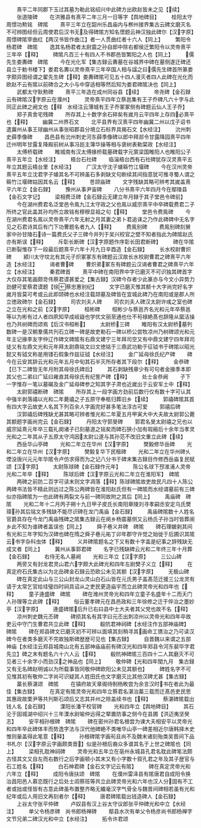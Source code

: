 <!-- { "loadSidebar": true } -->
　　熹平二年同郡下玉过其墓为勒此铭绍兴中此碑方出欧赵皆未之见【续】
　　张道陵碑
　　在洪雅县有熹平二年三月一日等字【舆地碑目】
　　桂阳太守周憬功勲铭　碑隂
　　熹平三年立在韶州乐昌庙内与栁州接界集古云碑文磨灭名不可辨图经但云周使君后汉书无及得碑隂方知名憬题云神汉独此碑尔【汉字原】周憬碑隂宰曲红【两汉书皆作曲江】者一人贯曲红者十六人【同上】
　　繁阳令杨君碑　碑隂
　　逸其名杨君者太尉震之孙自郎中除右都侯迁繁阳令以灵帝熹平三年卒【释】
　　碑隂凡百三十有四人不书郡邑皆繁阳之人也【同上】
　　儒先生娄夀碑　碑隂
　　今在光化军【集古録云夀墓在谷城界中碑在墓侧遂迁碑还县立于勅书楼下】娄君名夀以灵帝熹平三年卒国人相与諡之曰儒先生碑首所篆娄字颇异图经谓之翟先生碑【释】娄夀碑隂可见五十四人漫灭者四人此碑在光化而欧赵不云有隂以前碑合之大小与中穿适相等然后知为娄君碑隂决也【同上】
　　武都太守耿勲碑
　　熹平三年造在成州同谷县【续】
　　帝尧碑【金石録云有碑隂汉字原云在濮州】
　　灵帝熹平四年立蔡邕集有王子乔碑凡六十字与此同正此碑之阙文也【释　水经注云薄城有王子乔冢冢侧有碑题云仙人王子乔】
　　郑子真舍宅残碑
　　所存其上十数字余石碎矣有嵗月云平四年上存四必熹平也【释】
　　幽冀二州界石文
　　北平县界有汉熹平四年幽冀二州以戊子诏书遣冀州从事王球幽州从事张昭郡县分境立石标界具揭石文【水经注】
　　沇州刺史薛季像碑
　　昌邑县有沇州刺史河东薛季像碑以郎中拜郯令甘露降园熹平四年迁州明年甘露复降殿前树从事冯廵主簿华操等相与褒树表勒棠政【水经注】
　　太傅桥载碑
　　睢城南有汉太傅掾桥载墓碑载字元賔梁国睢阳人也睢阳公子熹平五年立【水经注】
　　梧台石社碑
　　临淄梧台西有石社碑犹存汉灵熹平五年立其题云梧台里【水经注】
　　广汉太守沈子璩緜竹江堰碑
　　今在汉州灵帝熹平五年立沈君字子璩其名不可辨虽石多剥缺文句断续其间指意犹可推寻蜀人谓之緜竹江堰碑姑因其名云【释】
　　苍颉庙碑
　　文字残缺其略可辨考其嵗盖熹平六年立【金石録】
　　豫州从事尹宙碑
　　八分书熹平六年四月今在鄢陵县【金石文字记】
　　梁相费泛碑【金石録云无建立年月録于其子堂邑令碑前】
　　今在湖州费君名泛堂邑令鳯九江太守政之父也鳯以威宗熹平中卒碑载费君二子所终之官此盖其孙均所立故铭有穆穆显祖之句【释】
　　堂邑令费鳯碑
　　今在湖州费君名鳯以灵帝熹平六年无射之月其妻之弟卜君追诔之乃作此碑碑中无名字见之石君诗其后有门下功曹题名者九人【释】
　　费鳯别碑
　　费鳯别碑刻舅家中孙甘陵石诗一篇费氏父子三碑今并列于吴兴校官之壁不知者指此为碑隂赵氏亦有斯误【释】
　　斥彰长断碑【汉字原题作序彰长田君断碑】
　　碑在华隂已断裂惟存下一段最后题熹平六年十月九日辛酉造【金石録】
　　长水校尉曹炽碑
　　颍川太守坟北有其元子炽冢冢东有碑题云汉故长水校尉曹君之碑熹平六年造【水经注】
　　谒者曹碑
　　曹炽弟冢东有碑题云汉谒者曹君之碑熹平六年立【水经注】
　　秦君碑首
　　熹平中碑在南阳界中字已磨灭不可识独其碑首字大仅存其笔画颇竒伟蔡君谟甚爱之【集古録】汉碑今存者少此篆亦与今文小异势力劲健可爱蔡君谟题【徐蔡忠惠别纪】
　　文字已磨灭惟其额十大字尚完好名字嵗月皆莫可考或云此即颉碑也水经注载颉墓及碑皆在宜城此碑乃在南阳或是郡人所立徳政碑尔【金石録】
　　司农刘夫人碑
　　司农刘夫人碑汉太尉许彧之室也碑之立在光和之前【汉字原】
　　桓彬碑
　　桓彬少与蔡邕齐名光和元年卒蔡邕等以为彬有过人者四夙知早成岐嶷也学优文丽至通也仕不茍禄絶髙也辞隆从窳洁操也乃共树碑而颂焉【后汉书桓彬】
　　太尉桥三碑
　　睢阳有汉太尉桥墓列数碑一是汉朝羣儒共刋石立碑一碑是故吏勒石一碑以桥公尝牧凉州乃树碑颂光和元年主记掾李友字仲辽作碑文碑隂有右鼎文建宁三年拜司空又有中鼎文建宁四年拜司徒又有左鼎文光和元年拜太尉鼎铭文曰文徳铭于三鼎武功勒于征钺书于碑隂以昭光懿又有钺文称是用镂石假象作兹征钺【水经注】
　　金广延母徐氏纪产碑
　　碑今在云安其辞云光和元年五月中旬其石半灭所存者其下段尔【释】
　　金恭碑【已下二碑皆无年月附其母徐氏碑后】
　　其石剥缺残章少有可句者金掾季本即其父也二弟曰广延曰雍直其母徐氏有纪訾产碑【释】
　　处士金恭阙
　　子下一字惟存一笔以墓碣及金广延母碑参之知其字子肃也近嵗出于云安军土中【释】
　　太尉郭禧断碑　碑隂
　　所存其上一段字画方劲前后数行仅有数十字可认其中强半剥落禧以光和二年薨禧之子五原守奉柩归葬旧乡【续】
　　郭禧碑隂其首有四大字云故吏人名其下列百余人字画完好甚多笔法淳古可爱
　　郭禧后碑
　　汉郭禧后碑残缺尤甚其略可辨者惟光和二年夏五月甲寅大中大夫故太尉郭公薨其额题字画尚完云【金石録】
　　丹阳太守郭旻碑
　　郭君名旻太尉禧之兄也以威宗延熹元年卒三载礼阕诸子已刻墓道之铭矣而碑石狭小加有瑕瘢后十余年当孝灵光和之二年其从子五原太守鸿因太尉公遂与其孙范不改旧文重立此碑【续】
　　西岳华山亭碑
　　光和二年立在华州【汉字原】
　　樊毅修华岳碑
　　光和二年立在华州【汉字原】
　　樊毅复华下民租碑
　　光和二年立在华州碑乆堙没唐兴元元年华隂令卢仿求得而为之记八分书于碑末集古録目作修西岳庙复民赋颂【汉字原】
　　太尉陈球碑【金石録作元年】
　　陈公名球下邳淮浦人灵帝光和二年卒【释】
　　陈球后碑【汉字原云光和二年立在淮阳军】　碑隂
　　两碑之前防二百字可读末则文字凋落【释】陈球碑隂故吏故民凡四十人陈公两碑书法皆不精此则远过之陈公两碑皆在淮阳赵氏但有一碑隂而水经谓墓前有三碑似亦指碑隂为一也此碑有两裂文与前一碑同故附之其后【同上】
　　禹庙碑　碑隂
　　光和二年十二月丙子朔十九日甲子皮氏长南阳章陵刘寻孝嗣丞安定乌氏樊璋孙其后铭文多残缺不能尽识碑在龙门禹庙【金石録】
　　禹庙碑隂数十人姓名官爵具存在今龙门禹庙残碑之隂集古録云在阌乡杨震墓侧又云杨氏子孙当时皆葬阌乡此不知为谁碑者盖误也【同上】
　　舜子巷义井碑　碑隂
　　碑石理皴剥其间有光和三年字知为汉碑也碑在隋之舜子巷元祐丁卯年郡守许觉之始徙于后圃识其隂云书字杂科虫体【释】
　　义井碑隂题名之下又有数十字盖是纪事之辞残缺无成文者【同上】
　　冀州从事郭君碑
　　名字已残缺碑云光和二年终三年十月葬【金石録】
　　右侍无名人墓阙
　　光和三年立【汉字原】
　　三公山碑
　　两旁又有封龙君灵山君六字颇大此碑光和四年左尉樊子义立【释】
　　在真定府石氏集古以为北岳碑金石録云恐欧公未见其额【汉字原】
　　无极山碑
　　碑在真定此山与三公山封龙山灵山白石山皆在元氏男子盖髙范迁援三公龙灵有请于太常乞官给珪璧四时祠具诏从之吏民更造庙宇而立此碑灵帝光和四年也【释】
　　童子逄盛碑　碑隂
　　碑在潍州灵帝光和四年立童子名盛年十二而夭门人孙理等立此碑【释】
　　俗云董孝碑元在昌邑政和三年徐修之迁于倅治之墨妙亭【汉字原】
　　逄盛碑隂后升已右曰县中士大夫者其父党也故不名【释】
　　凉州刺史魏元丕碑
　　碑损其名有其字曰元丕出刺凉州以灵帝光和四年卒故吏云中守门生曹君共立此碑【释】
　　殽阬君神祠碑【水经注作五部神庙碑】　碑隂
　　碑在郑县碑文已磨灭初不可辨以面填其刻稍寻其画命工镌治之乃可读汉碑今在者类多磨灭不完故独斯碑歴歴可见也【集古録】
　　自晋魏以来谓之五部神庙【水经注云郑县城南山北有五部神庙庙前有碑汉光和四年郑县令河东裴毕字君先立】碑之末有题名六十六人云【释】
　　殽阬神碑隂三百四十二人其磨灭不可见者三十余字小而劲汉之神品也【同上】
　　敬仲碑【光和四年閠九月　集古録又有无名碑赵明诚以为所载事皆同敬仲碑欧阳公未见其额也】
　　碑姓名字不可见惟其初有敬仲二字尚可识疑其人姓田氏也文字磨灭比其他汉碑尤甚【集古録】
　　藁长蔡湛颂　碑隂
　　在镇府故天章阁待制杨畋尝为余言汉时书在者此为最佳【集古録】
　　在真定有隂灵帝光和四年立蔡君名湛治藁三载而迁髙邑吏民思其惠政故栗尹等共刋斯石颂后又志其并州之除盖续书也【释】
　　蔡湛碑隂载出钱人名【金石録】
　　溧阳长潘干校官碑
　　光和四年立【舆地碑目】
　　其石沦于固城湖中绍兴十三年溧水尉喻仲远得之辇置防事之侧今在县圃【洪迈夷坚癸志】
　　安平相孙根碑　碑隂
　　碑在密州孙君名根尝为谏大夫相安平以灵帝光和四年卒此碑体丰而势逸字法与汉代他碑絶不类唯华山亭一碑差相近尔唐韩择木史惟则軰盖得此笔意【释】
　　孙根碑隂字画茍且尚不及魏末诸刻殆类吴晋间下品书札尔【汉字原云字画颇类晋】似是孙根后裔众多谱其名于上世之碑隂也【同上】
　　梁相孔耽神祠碑
　　灵帝光和五年立在亳州永城县孔君名耽此碑笔法颇古怪其文又自左而右数行之后字画顿小其末又有小字数十叙孔君之年及其子歴官与石工姓名【释】
　　白石神君碑【金石文字记云有隂】
　　碑在真定灵帝光和六年立【释】
　　成阳令唐扶颂　碑隂
　　在濮州雷泽县有隂唐君自成阳令换治昌阳邑人慕恋既行之后处士闾蔡班等共立此碑灵帝光和六年也汉人分固有不工者或拙或怪皆有古意此碑虽布置整齐略无纎毫汉字气骨全与魏晋间碑相若虽有光和纪年或后人用旧文再刻者尔【释】
　　唐君碑隂载出钱造碑人【金石録】
　　上谷太守张平仲碑
　　卢奴县有汉上谷太守议郎张平仲碑光和中立【水经注】
　　单父令杨彦碑　尚书郎杨禅碑
　　鄢县水次有单父令杨彦尚书郎杨禅字文节兄弟二碑汉光和中立【水经注】
　　拓令许君颂
